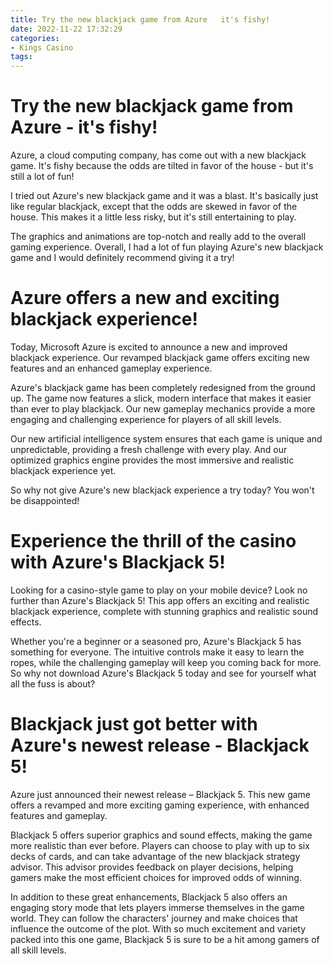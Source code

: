```yaml
---
title: Try the new blackjack game from Azure   it's fishy!
date: 2022-11-22 17:32:29
categories:
- Kings Casino
tags:
---
```



#  Try the new blackjack game from Azure - it's fishy!

Azure, a cloud computing company, has come out with a new blackjack game. It's fishy because the odds are tilted in favor of the house - but it's still a lot of fun!

I tried out Azure's new blackjack game and it was a blast. It's basically just like regular blackjack, except that the odds are skewed in favor of the house. This makes it a little less risky, but it's still entertaining to play.

The graphics and animations are top-notch and really add to the overall gaming experience. Overall, I had a lot of fun playing Azure's new blackjack game and I would definitely recommend giving it a try!

#  Azure offers a new and exciting blackjack experience!

Today, Microsoft Azure is excited to announce a new and improved blackjack experience. Our revamped blackjack game offers exciting new features and an enhanced gameplay experience.

Azure's blackjack game has been completely redesigned from the ground up. The game now features a slick, modern interface that makes it easier than ever to play blackjack. Our new gameplay mechanics provide a more engaging and challenging experience for players of all skill levels.

Our new artificial intelligence system ensures that each game is unique and unpredictable, providing a fresh challenge with every play. And our optimized graphics engine provides the most immersive and realistic blackjack experience yet.

So why not give Azure's new blackjack experience a try today? You won't be disappointed!

#  Experience the thrill of the casino with Azure's Blackjack 5!

Looking for a casino-style game to play on your mobile device? Look no further than Azure's Blackjack 5! This app offers an exciting and realistic blackjack experience, complete with stunning graphics and realistic sound effects.

Whether you're a beginner or a seasoned pro, Azure's Blackjack 5 has something for everyone. The intuitive controls make it easy to learn the ropes, while the challenging gameplay will keep you coming back for more. So why not download Azure's Blackjack 5 today and see for yourself what all the fuss is about?

#  Blackjack just got better with Azure's newest release - Blackjack 5!

Azure just announced their newest release – Blackjack 5. This new game offers a revamped and more exciting gaming experience, with enhanced features and gameplay.

Blackjack 5 offers superior graphics and sound effects, making the game more realistic than ever before. Players can choose to play with up to six decks of cards, and can take advantage of the new blackjack strategy advisor. This advisor provides feedback on player decisions, helping gamers make the most efficient choices for improved odds of winning.

In addition to these great enhancements, Blackjack 5 also offers an engaging story mode that lets players immerse themselves in the game world. They can follow the characters' journey and make choices that influence the outcome of the plot. With so much excitement and variety packed into this one game, Blackjack 5 is sure to be a hit among gamers of all skill levels.